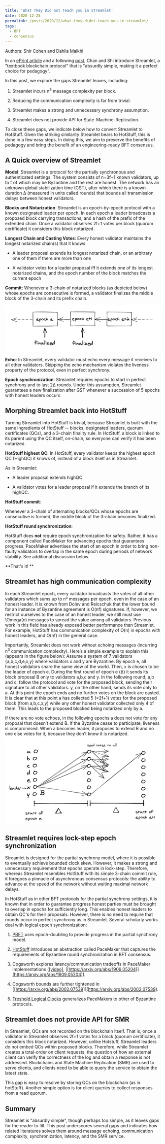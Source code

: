 ```yaml
---
title: 'What They Did not Teach you in Streamlet'
date: 2020-12-25
permalink: /posts/2020/12/what-they-didnt-teach-you-in-streamlet/
tags:
  - BFT
  - consensus
---
```



Authors: Shir Cohen and Dahlia Malkhi

In an [ePrint article](https://eprint.iacr.org/2020/088.pdf) and a following [post](https://decentralizedthoughts.github.io/2020-05-14-streamlet/), Chan and Shi introduce Streamlet, a "textbook blockchain protocol" that is "absurdly simple, making it a perfect choice for pedagogy".

In this post, we explore the gaps Streamlet leaves, including:

1.  Streamlet incurs n<sup>3</sup> message complexity per block.
    
2.  Reducing the communication complexity is far from trivial.
    
3.  Streamlet makes a strong and unnecessary synchrony assumption.
    
4.  Streamlet does not provide API for State-Machine-Replication.  
      
To close these gaps, we indicate below how to convert Streamlet to HotStuff.
Given the striking similarity Streamlet bears to HotStuff, this is done in a few easy steps.
In doing this, we aim to preserve the benefits of pedagogy and bring the benefit of an engineering-ready BFT consensus. 

## A Quick overview of Streamlet

**Model**: Streamlet is a protocol for the partially synchronous and authenticated settings. The system consists of n=3f+1 known validators, up to f of which may be Byzantine and the rest are honest. The network has an unknown global stabilization time (GST), after which there is a known duration Δ (measured in units called rounds) that bounds all transmission delays between honest validators.

**Blocks and Notarization**: Streamlet is an epoch-by-epoch protocol with a known designated leader per epoch. In each epoch a leader broadcasts a proposed block carrying transactions, and a hash of the prefix of the extended chain. Once a validator observes 2f+1 votes per block (quorum certificate) it considers this block notarized. 

**Longest Chain and Casting Votes**: Every honest validator maintains the longest notarized chain(s) that it knows.

-   A leader proposal extends its longest notarized chain, or an arbitrary one of them if there are more than one
    
-   A validator votes for a leader proposal iff it extends one of its longest notarized chains, and the epoch number of the block matches the current epoch
    

**Commit**: Whenever a 3-chain of notarized blocks (as depicted below) whose epochs are consecutive is formed, a validator finalizes the middle block of the 3-chain and its prefix chain.

  



![](/images/streamlet1.png)

**Echo**: In Streamlet, every validator must echo every message it receives to all other validators. Skipping the echo mechanism violates the liveness property of the protocol, even in perfect synchrony.

**Epoch synchronization**: Streamlet requires epochs to start in perfect synchrony and to last 2Δ rounds. Under this assumption, Streamlet guarantees a new finalization after GST whenever a succession of 5 epochs with honest leaders occurs.

## Morphing Streamlet back into HotStuff

Turning Streamlet into HotStuff is trivial, because Streamlet is built with the same ingredients of HotStuff -- blocks, designated leaders, quorum certificates (QCs), and a 3-chain finality rule. In HotStuff, a block is linked to its parent using the QC itself, on-chain, so everyone can verify it has been notarized.

**HotStuff highest QC**: In HotStuff, every validator keeps the highest epoch QC (HighQC) it knows of, instead of a block itself as in Streamlet.

As in Streamlet:

-   A leader proposal extends highQC.
    
-   A validator votes for a leader proposal if it extends the branch of its highQC.
    

**HotStuff commit**:

Whenever a 3-chain of alternating blocks/QCs whose epochs are consecutive is formed, the middle block of the 3-chain becomes finalized.

**HotStuff round synchronization**:

HotStuff does **not** require epoch synchronization for safety. Rather, it has a component called PaceMaker for advancing epochs that guarantees progress. PaceMaker advertises the start of an epoch in order to bring non-faulty validators to overlap in the same epoch during periods of network stability. See additional discussion below.

**That's it! **

## Streamlet has high communication complexity

In each Streamlet epoch, every validator broadcasts the votes of all other validators which sums up to n³ messages per epoch, even in the case of an honest leader. It is known from Dolev and Reicschuk that the lower bound for an instance of Byzantine agreement is O(nf) signatures. If, however, we restrict ourselves to the case of an honest leader, we still must use \Omega(n) messages to spread the value among all validators. Previous work in this field has already exposed better performance than Streamlet. For example, HotStuff has communication complexity of O(n) in epochs with honest leaders, and O(nf) in the general case.

Importantly, Streamlet does not work without echoing messages (incurring n<sup>3</sup> communication complexity). Here’s a simple example to explain this (appears in the figure below): Assume a system of 7 validators {a,b,c,d,e,x,y} where validators x and y are Byzantine. By epoch e, all honest validators share the same view of the world. Then, x is chosen to be the leader of epoch e. During the first round of epoch e (Δ) it sends its block proposal B only to validators a,b,c and y. In the following round, a,b and c, follow the protocol and vote for the proposed block, sending their signature to all other validators. y, on the other hand, sends its vote only to a. At this point the epoch ends and no further votes on the block are casted. It is clear that at this point a has collected 5 (=2f+1) votes for the proposed block (from a,b,c,x,y) while any other honest validator collected only 4 of them. This leads to the proposed blocked being notarized only by a.

If there are no vote echoes, in the following epochs a does not vote for any proposal that doesn’t extend B. If the Byzatine cease to participate, liveness is compromised. When a becomes leader, it proposes to extend B and no one else votes for it, because they don’t know it is notarized.
![](/images/streamlet2.png)

## Streamlet requires lock-step epoch synchronization

Streamlet is designed for the partial synchrony model, where it is possible to eventually achieve bounded clock skew. However, it makes a strong and unnecessary requirement that epochs operate in lock-step. Therefore, whereas Streamlet resembles HotStuff with its simple 3-chain commit rule, it foregoes a pinnacle of asynchronous consensus protocols: the ability to advance at the speed of the network without waiting maximal network delays.

In HotStuff as in other BFT protocols for the partial synchrony settings, it is known that in order to guarantee progress honest parties must be brought to overlap in epochs for sufficiently long. This enables honest leaders to obtain QC's for their proposals. However, there is no need to require that rounds occur in perfect synchrony as in Streamlet. Several scholarly works deal with logical epoch synchronization:

1.  [PBFT](http://pmg.csail.mit.edu/papers/osdi99.pdf) uses epoch-doubling to provide progress in the partial synchrony model.
    
2.  [HotStuff](https://dahliamalkhi.wordpress.com/2018/10/24/hotstuff-three-chain-rules/) introduces an abstraction called PaceMaker that captures the requirements of Byzantine round synchronization in BFT consensus.
    
3.  Cogsworth explores latency/communication tradeoffs in PaceMaker implementations ([[video]](https://www.youtube.com/watch?v=m6cmz1oejsw), [[https://arxiv.org/abs/1909.05204]](https://arxiv.org/abs/1909.05204)).
    
4.  Cogsworth bounds are further tightened in [[https://arxiv.org/abs/2002.07539]](https://arxiv.org/abs/2002.07539).
    
5.  [Treshold Logical Clocks](https://arxiv.org/abs/1907.07010) generalizes PaceMakers to other of Byzantine protocols.
    

## Streamlet does not provide API for SMR

  
In Streamlet, QCs are not recorded on the blockchain itself. That is,
once a validator in Streamlet observes 2f+1 votes for a block (quorum certificate), it considers this block notarized. However, unlike Hotstuff, Streamlet leaders do not embed QCs within proposed blocks.
Therefore, while Streamlet creates a total-order on client requests, the question of how an external client can verify the correctness of the log and obtain a response is not addressed. 
Blockchains and State Machine Replication (SMR) are used to serve clients, and clients need to be able to query the service to obtain the latest state. 

This gap is easy to resolve by storing QCs on the blockchain (as in hotStuff). Another simple option is for client queries to collect responses from a read quorum.

## Summary

Streamlet is “absurdly simple", though perhaps too simple, as it leaves gaps for the reader to fill. This post underscores several gaps and indicates how related literatures solves them around message echoing, communication complexity, synchronization, latency, and the SMR service. 


